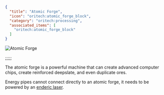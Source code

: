 ```json
{
  "title": "Atomic Forge",
  "icon": "oritech:atomic_forge_block",
  "category": "oritech:processing",
  "associated_items": [
    "oritech:atomic_forge_block"
  ]
}
```

![Atomic Forge](oritech:textures/book/atomic_forge.png,fit)

;;;;;

The atomic forge is a powerful machine that can create advanced computer chips, create reinforced deepslate, and even duplicate ores.

Energy pipes cannot connect directly to an atomic forge, it needs to be powered by an [enderic laser](^oritech:interaction/enderic_laser).